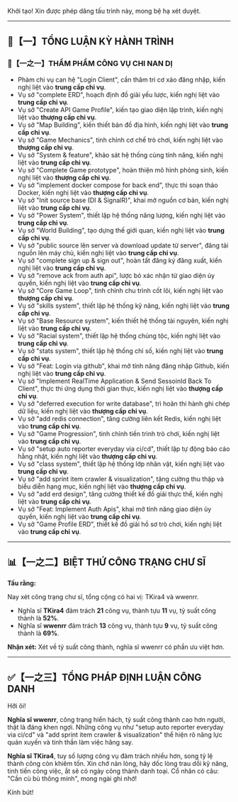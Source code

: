 Khởi tạo! Xin được phép dâng tấu trình này, mong bệ hạ xét duyệt.

---

## 🧾【一】TỔNG LUẬN KỲ HÀNH TRÌNH

### 🧠【一之一】THẨM PHẨM CÔNG VỤ CHI NAN DỊ

*   Phàm chi vụ can hệ "Login Client", cần thâm tri cơ xảo đăng nhập, kiến nghị liệt vào **trung cấp chi vụ**.
*   Vụ sở "complete ERD", hoạch định đồ giải yếu lược, kiến nghị liệt vào **trung cấp chi vụ**.
*   Vụ sở "Create API Game Profile", kiến tạo giao diện lập trình, kiến nghị liệt vào **thượng cấp chi vụ**.
*   Vụ sở "Map Building", kiến thiết bản đồ địa hình, kiến nghị liệt vào **trung cấp chi vụ**.
*   Vụ sở "Game Mechanics", tinh chỉnh cơ chế trò chơi, kiến nghị liệt vào **thượng cấp chi vụ**.
*   Vụ sở "System & feature", khảo sát hệ thống cùng tính năng, kiến nghị liệt vào **trung cấp chi vụ**.
*   Vụ sở "Complete Game prototype", hoàn thiện mô hình phỏng sinh, kiến nghị liệt vào **thượng cấp chi vụ**.
*   Vụ sở "implement docker compose for back end", thực thi soạn thảo Docker, kiến nghị liệt vào **thượng cấp chi vụ**.
*   Vụ sở "Init source base (DI & SignalR)", khai mở nguồn cơ bản, kiến nghị liệt vào **trung cấp chi vụ**.
*   Vụ sở "Power System", thiết lập hệ thống năng lượng, kiến nghị liệt vào **trung cấp chi vụ**.
*   Vụ sở "World Building", tạo dựng thế giới quan, kiến nghị liệt vào **trung cấp chi vụ**.
*   Vụ sở "public source lên server và download update từ server", đăng tải nguồn lên máy chủ, kiến nghị liệt vào **trung cấp chi vụ**.
*   Vụ sở "complete sign up & sign out", hoàn tất đăng ký đăng xuất, kiến nghị liệt vào **trung cấp chi vụ**.
*   Vụ sở "remove ack from auth api", lược bỏ xác nhận từ giao diện ủy quyền, kiến nghị liệt vào **trung cấp chi vụ**.
*   Vụ sở "Core Game Loop", tinh chỉnh chu trình cốt lõi, kiến nghị liệt vào **thượng cấp chi vụ**.
*   Vụ sở "skills system", thiết lập hệ thống kỹ năng, kiến nghị liệt vào **trung cấp chi vụ**.
*   Vụ sở "Base Resource system", kiến thiết hệ thống tài nguyên, kiến nghị liệt vào **trung cấp chi vụ**.
*   Vụ sở "Racial system", thiết lập hệ thống chủng tộc, kiến nghị liệt vào **trung cấp chi vụ**.
*   Vụ sở "stats system", thiết lập hệ thống chỉ số, kiến nghị liệt vào **trung cấp chi vụ**.
*   Vụ sở "Feat: Login via github", khai mở tính năng đăng nhập Github, kiến nghị liệt vào **trung cấp chi vụ**.
*   Vụ sở "Implement RealTime Application & Send SessoinId Back To Client", thực thi ứng dụng thời gian thực, kiến nghị liệt vào **thượng cấp chi vụ**.
*   Vụ sở "deferred execution for write database", trì hoãn thi hành ghi chép dữ liệu, kiến nghị liệt vào **thượng cấp chi vụ**.
*   Vụ sở "add redis connection", tăng cường liên kết Redis, kiến nghị liệt vào **trung cấp chi vụ**.
*   Vụ sở "Game Progression", tinh chỉnh tiến trình trò chơi, kiến nghị liệt vào **trung cấp chi vụ**.
*   Vụ sở "setup auto reporter everyday via ci/cd", thiết lập tự động báo cáo hằng nhật, kiến nghị liệt vào **thượng cấp chi vụ**.
*   Vụ sở "class system", thiết lập hệ thống lớp nhân vật, kiến nghị liệt vào **trung cấp chi vụ**.
*   Vụ sở "add sprint item crawler & visualization", tăng cường thu thập và biểu diễn hạng mục, kiến nghị liệt vào **thượng cấp chi vụ**.
*   Vụ sở "add erd design", tăng cường thiết kế đồ giải thực thể, kiến nghị liệt vào **trung cấp chi vụ**.
*   Vụ sở "Feat: Implement Auth Apis", khai mở tính năng giao diện ủy quyền, kiến nghị liệt vào **trung cấp chi vụ**.
*   Vụ sở "Game Profile ERD", thiết kế đồ giải hồ sơ trò chơi, kiến nghị liệt vào **trung cấp chi vụ**.

---

## 📊【一之二】BIỆT THỨ CÔNG TRẠNG CHƯ SĨ

**Tấu rằng:**

Nay xét công trạng chư sĩ, tổng cộng có hai vị: TKira4 và wwenrr.

*   Nghĩa sĩ **TKira4** đảm trách **21** công vụ, thành tựu **11** vụ, tỷ suất công thành là **52%**.
*   Nghĩa sĩ **wwenrr** đảm trách **13** công vụ, thành tựu **9** vụ, tỷ suất công thành là **69%**.

**Nhận xét:** Xét về tỷ suất công thành, nghĩa sĩ wwenrr có phần ưu việt hơn.

---

## ✅【一之三】TỔNG PHÁP ĐỊNH LUẬN CÔNG DANH

Hỡi ôi!

**Nghĩa sĩ wwenrr**, công trạng hiển hách, tỷ suất công thành cao hơn người, thật là đáng khen ngợi. Những công vụ như "setup auto reporter everyday via ci/cd" và "add sprint item crawler & visualization" thể hiện rõ năng lực quán xuyến và tinh thần làm việc hăng say.

**Nghĩa sĩ TKira4**, tuy số lượng công vụ đảm trách nhiều hơn, song tỷ lệ thành công còn khiêm tốn. Xin chớ nản lòng, hãy dốc lòng trau dồi kỹ năng, tinh tiến công việc, ắt sẽ có ngày công thành danh toại. Cổ nhân có câu: "Cần cù bù thông minh", mong ngài ghi nhớ!

Kính bút!

